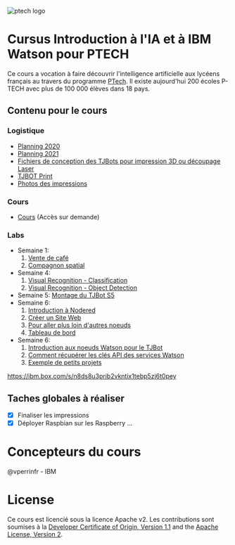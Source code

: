 ![ptech logo](/images/ptech_logo_rgb.jpg)

# Cursus Introduction à l'IA et à IBM Watson pour PTECH

Ce cours a vocation à faire découvrir l'intelligence artificielle aux lycéens français au travers du programme [PTech](https://www.ibm.com/thought-leadership/ptech/index.html). Il existe aujourd'hui 200 écoles P-TECH avec plus de 100 000 élèves dans 18 pays.

## Contenu pour le cours

### Logistique 
- [Planning 2020](planning_2020.md)
- [Planning 2021](planning_2021.md)
- [Fichiers de conception des TJBots pour impression 3D ou découpage Laser](https://ibmtjbot.github.io/#gettj)
- [TJBOT Print](print.md)
- [Photos des impressions](photos.md)

### Cours 
- [Cours](https://ibm.box.com/s/lz2zkwdap6aigrcfgd0zgdn7fzratv7p) (Accès sur demande)

### Labs 
- Semaine 1: 
    1. [Vente de café](lab_WA.md)
    2. [Compagnon spatial](Compagnon_Espace.md)
- Semaine 4:
    1. [Visual Recognition - Classification](lab_VR.md)
    2. [Visual Recognition - Object Detection](lab_vr_locate.md)
- Semaine 5: [Montage du TJBot S5](tjbot.md)
- Semaine 6: 
    1. [Introduction à Nodered](welcome_nodered.md)
    2. [Créer un Site Web](Site_Web.md)
    3. [Pour aller plus loin d'autres noeuds](plus_loin.md)
    4. [Tableau de bord](NodeRed-Dashboard.md)
- Semaine 6: 
    1. [Introduction aux noeuds Watson pour le TJBot](tjbot_nodes.md)
    2. [Comment récupérer les clés API des services Watson](https://ibm.box.com/s/fvcxjyt60q059jup7sze9lt3x28o3rc8)
    3. [Exemple de petits projets](projets.md)

https://ibm.box.com/s/n8ds8u3prib2vkntix1tebp5zj6t0pey

## Taches globales à réaliser

- [X] Finaliser les impressions
- [X] Déployer Raspbian sur les Raspberry
...

# Concepteurs du cours
@vperrinfr - IBM

# License

Ce cours est licencié sous la licence Apache v2. Les contributions sont soumises à la [Developer Certificate of Origin, Version 1.1](https://developercertificate.org/) and the [Apache License, Version 2](https://www.apache.org/licenses/LICENSE-2.0.txt).
